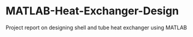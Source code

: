 # MATLAB-Heat-Exchanger-Design
Project report on designing shell and tube heat exchanger using MATLAB
